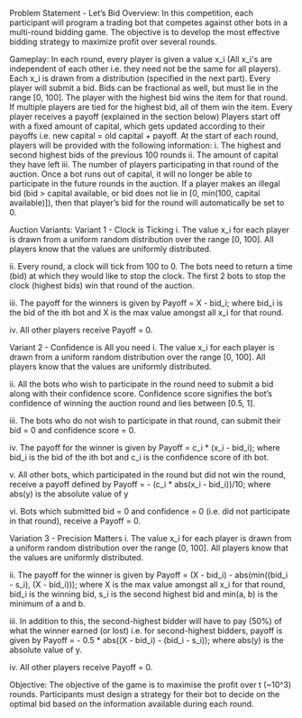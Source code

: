 Problem Statement - Let’s Bid
Overview:
In this competition, each participant will program a trading bot that competes against other bots in a multi-round bidding game. The objective is to develop the most effective bidding strategy to maximize profit over several rounds.


Gameplay:
In each round, every player is given a value x_i (All x_i's are independent of each other i.e. they need not be the same for all players). 
Each x_i is drawn from a distribution (specified in the next part). 
Every player will submit a bid. Bids can be fractional as well, but must lie in the range [0, 100].
The player with the highest bid wins the item for that round. If multiple players are tied for the highest bid, all of them win the item. 
Every player receives a payoff (explained in the section below) 
Players start off with a fixed amount of capital, which gets updated according to their payoffs i.e. new capital = old capital + payoff. 
At the start of each round, players will be provided with the following information:
i. The highest and second highest bids of the previous 100 rounds
ii. The amount of capital they have left
iii. The number of players participating in that round of the auction.
Once a bot runs out of capital, it will no longer be able to participate in the future rounds in the auction.
If a player makes an illegal bid (bid > capital available, or bid does not lie in [0, min(100, capital available)]), then that player’s bid for the round will automatically be set to 0.

Auction Variants:
Variant 1 - Clock is Ticking
i. The value x_i for each player is drawn from a uniform random distribution over the range [0, 100]. All players know that the values are uniformly distributed. 

ii. Every round, a clock will tick from 100 to 0. The bots need to return a time (bid) at which they would like to stop the clock. The first 2 bots to stop the clock (highest bids) win that round of the auction.

iii. The payoff for the winners is given by 
Payoff = X - bid_i; where bid_i is the bid of the ith bot and X is the max value amongst all x_i for that round.

iv. All other players receive Payoff = 0.

Variant 2 - Confidence is All you need
i. The value x_i for each player is drawn from a uniform random distribution over the range [0, 100]. All players know that the values are uniformly distributed. 

ii. All the bots who wish to participate in the round need to submit a bid along with their confidence score. Confidence score signifies the bot’s confidence of winning the auction round and lies between [0.5, 1].

iii. The bots who do not wish to participate in that round, can submit their bid = 0 and confidence score = 0.

iv. The payoff for the winner is given by 
Payoff = c_i * (x_i - bid_i); where bid_i is the bid of the ith bot and c_i is the confidence score of ith bot.

v. All other bots, which participated in the round but did not win the round, receive a payoff defined by
Payoff = - (c_i * abs(x_i - bid_i))/10; where abs(y) is the absolute value of y

vi. Bots which submitted bid = 0 and confidence = 0 (i.e. did not participate in that round), receive a Payoff = 0.

Variation 3 - Precision Matters
i. The value x_i for each player is drawn from a uniform random distribution over the range [0, 100]. All players know that the values are uniformly distributed.

ii. The payoff for the winner is given by 
Payoff = (X - bid_i) - abs(min((bid_i - s_i), (X - bid_i))); where X is the max value amongst all x_i for that round, bid_i is the winning bid, s_i is the second highest bid and min(a, b) is the minimum of a and b.

iii. In addition to this, the second-highest bidder will have to pay (50%) of what the winner earned (or lost) i.e. for second-highest bidders, payoff is given by
Payoff = - 0.5 * abs((X - bid_i) - (bid_i - s_i)); where abs(y) is the absolute value of y.

iv. All other players receive Payoff = 0.


Objective:
The objective of the game is to maximise the profit over t (~10^3) rounds. Participants must design a strategy for their bot to decide on the optimal bid based on the information available during each round.
